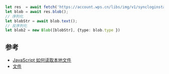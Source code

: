 ```typescript

let res  = await fetch('https://account.wps.cn/libs/img/v1/syncloginstatus/icon_warning.ec5b819b.svg')
let blob = await res.blob();
// 序列化
let blobStr = await blob.text();
// 反序列化
let blob2 = new Blob([blobStr], {type: blob.type })

```



## 参考
- [JavaScript 如何读取本地文件](https://zhuanlan.zhihu.com/p/145520037)
- [文件](https://cloud.tencent.com/developer/article/1392736)

  


